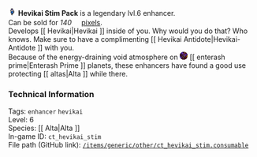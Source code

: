 ![ ](https://raw.githubusercontent.com/Ceterai/Enternia/main/items/generic/other/ct_hevikai_stim.png) **Hevikai Stim Pack** is a legendary lvl.6 enhancer.  
Can be sold for *140* <img src="https://starbounder.org/mediawiki/images/2/21/Pixel.png" width="12" height="16"/> [pixels](https://starbounder.org/Pixel).  
Develops [[ Hevikai|Hevikai ]] inside of you. Why would you do that? Who knows. Make sure to have a complimenting [[ Hevikai Antidote|Hevikai-Antidote ]] with you.  
Because of the energy-draining void atmosphere on ![ ](https://raw.githubusercontent.com/Ceterai/Enternia/main/interface/bookmarks/icons/ct_enterash_prime_planet.png) [[ enterash prime|Enterash Prime ]] planets, these enhancers have found a good use protecting [[ altas|Alta ]] while there.

### Technical Information

Tags: `enhancer` `hevikai`  
Level: 6  
Species: [[ Alta|Alta ]]  
In-game ID: `ct_hevikai_stim`  
File path (GitHub link): [`/items/generic/other/ct_hevikai_stim.consumable`](https://github.com/Ceterai/Enternia/blob/main/items/generic/other/ct_hevikai_stim.consumable)
